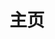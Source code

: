 ---
home: true
title: 主页
icon: home
heroImage: /logo-home.webp
bgImage: https://theme-hope-assets.vuejs.press/bg/6-light.svg
bgImageDark: https://theme-hope-assets.vuejs.press/bg/6-dark.svg
heroText: 天则指南
tagline: 关于「东方非想天则」的指南Wiki✨ <br> 【本站交流群 745214751】 <br><br> <strong><font size=5>如果打开 <a href="https://wiki.514.live" target="_blank">https://wiki.514.live</a> 较卡可以尝试 <a href="https://soku-cn.gitee.io" target="_blank">https://soku-cn.gitee.io</a></font></strong><br> <font size=3>左侧封面图pid 19150233</font> 


actions:
  - text: 关于本站
    link: /about/
    type: primary

  - text: 资源和MOD下载
    link: /about/#非想天则资源下载指路

features:

  - title: 游戏简介
    icon: circle-info
    details: 跳转链接 - THBWiki「东方非想天则」
    link: https://thwiki.cc/%E4%B8%9C%E6%96%B9%E9%9D%9E%E6%83%B3%E5%A4%A9%E5%88%99

  - title: 关于本站、资源下载、对战交流QQ群
    icon: download
    details: 
    link: /about/

  - title: 游戏打不开：缺失 d3d9_33.dll
    icon: question
    details: 
    link: /FAQ/Failed-to-Start/d3d9_33.html

  - title: 游戏内问题：部分弹幕和特效贴图消失（变成一根线）
    icon: bug
    details: 
    link: /FAQ/In-Games/MissingGraphic.html

  - title: 游戏内问题：游戏画面显示错位
    icon: bug
    details: 
    link: /FAQ/In-Games/CursedWindow.html

  - title: Mod 介绍：高级练习模式使用说明
    icon: fa-solid fa-lightbulb
    details: 
    link: /mods/PracticeMods.html

  - title: 新手上路：对战前新人需知
    icon: fa-solid fa-star
    details: 
    link: /Beginners/BeforePlaying.html

  - title: 大厅常见问题、联机说明
    icon: book
    details: 
    link: /FAQ/Play/LobbyGuide.html

  - title: 游戏系统与机制：天气系统
    icon: book
    details: 
    link: /GameGuide/weather.html
    
  - title: SokuLauncher 更新器使用说明
    icon: file
    details: 便捷地保持游戏更新和管理游戏配置
    link: /FAQ/update.html

  - title: Mod 介绍：如何开关配置 Mod
    icon: gear
    details: 
    link: /mods/WhatsMod.html

  - title: Mod 介绍：Shady-loader 修改游戏文件（美化包）
    icon: gears
    details: 
    link: /mods/DIY/Shady-loader.html

  - title: Mod 介绍：2V2 MOD 下载使用说明
    icon: gears
    details: 
    link: /mods/GameplayMods/2V2MOD.html

  - title: Mod 介绍：则2 Mod
    icon: gears
    details: 
    link: /mods/GameplayMods/SOKU2general.html

  - title: 怎么开“神AI”
    icon: robot
    details: 
    link: /FAQ/Others/th123AI.html

  - title: 非想天则英文、日文 Wiki、国际社区Discord群
    icon: sitemap
    details: 相关站点导航
    link: /about/#相关站点导航

  - title: 在 GNU/Linux 下运行非想天则
    icon: fa-brands fa-linux
    details: 
    link: /FAQ/Linux/Linux.html

copyright: false
footer: MIT Licensed | Copyright © 2024 ChocoFleece
---